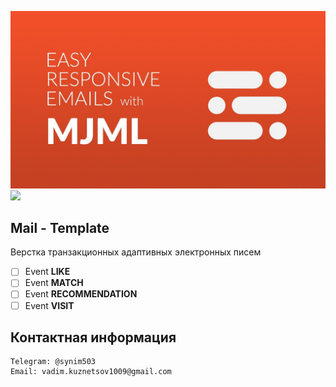 ![](img/maxresdefault.jpg)
![](img/img.jpg)
## Mail - Template

Верстка транзакционных адаптивных электронных писем

- [ ] Event **LIKE**
- [ ] Event **MATCH**
- [ ] Event **RECOMMENDATION**
- [ ] Event **VISIT**

## Контактная информация
    Telegram: @synim503
    Email: vadim.kuznetsov1009@gmail.com
      